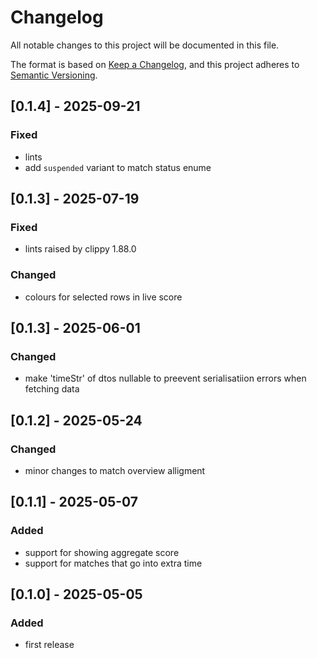 # Changelog

All notable changes to this project will be documented in this file.

The format is based on [Keep a Changelog](https://keepachangelog.com/en/1.1.0/),
and this project adheres to [Semantic Versioning](https://semver.org/spec/v2.0.0.html).

## [0.1.4] - 2025-09-21

### Fixed
- lints
- add `suspended` variant to match status enume

## [0.1.3] - 2025-07-19

### Fixed
- lints raised by clippy 1.88.0

### Changed
- colours for selected rows in live score

## [0.1.3] - 2025-06-01

### Changed
- make 'timeStr' of dtos nullable to preevent serialisatiion errors when fetching data

## [0.1.2] - 2025-05-24

### Changed
- minor changes to match overview alligment

## [0.1.1] - 2025-05-07

### Added
- support for showing aggregate score
- support for matches that go into extra time

## [0.1.0] - 2025-05-05

### Added
- first release
